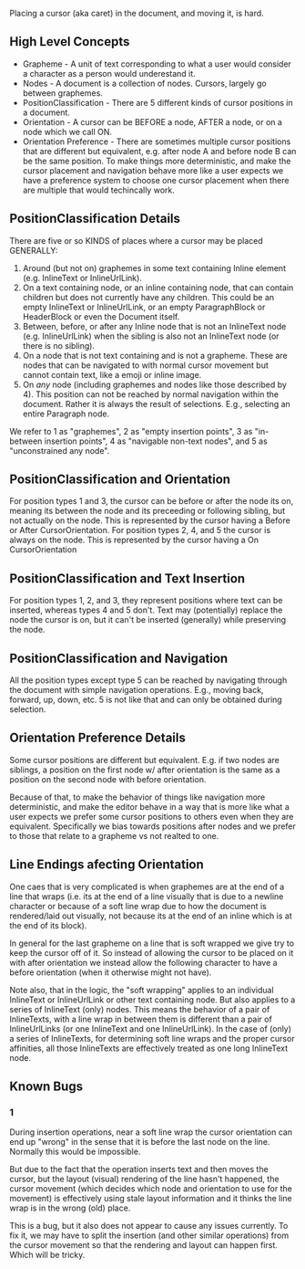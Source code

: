 
Placing a cursor (aka caret) in the document, and moving it, is hard.

## High Level Concepts

* Grapheme - A unit of text corresponding to what a user would consider a character as a person would underestand it.
* Nodes - A document is a collection of nodes. Cursors, largely go between graphemes.
* PositionClassification - There are 5 different kinds of cursor positions in a document.
* Orientation - A cursor can be BEFORE a node, AFTER a node, or on a node which we call ON.
* Orientation Preference - There are sometimes multiple cursor positions that are different but equivalent, e.g. after node A and before node B can be the same position. To make things more deterministic, and make the cursor placement and navigation behave more like a user expects we have a preference system to choose one cursor placement when there are multiple that would techincally work.

## PositionClassification Details 

There are five or so KINDS of places where a cursor may be placed GENERALLY:

1. Around (but not on) graphemes in some text containing Inline element (e.g.
   InlineText or InlineUrlLink).
2. On a text containing node, or an inline containing node, that can contain
   children but does not currently have any children.  This could be an
   empty InlineText or InlineUrlLink, or an empty ParagraphBlock or
   HeaderBlock or even the Document itself.
3. Between, before, or after any Inline node that is not an InlineText
   node (e.g. InlineUrlLink) when the sibling is also not an InlineText
   node (or there is no sibling).
4. On a node that is not text containing and is not a grapheme. These are
   nodes that can be navigated to with normal cursor movement but cannot
   contain text, like a emoji or inline image.
5. On _any_ node (including graphemes and nodes like those described by 4).
   This position can not be reached by normal navigation within the
   document. Rather it is always the result of selections. E.g., selecting an
   entire Paragraph node.


We refer to 1 as "graphemes", 2 as "empty insertion points", 3 as "in-between
insertion points", 4 as "navigable non-text nodes", and 5 as "unconstrained any
node".

## PositionClassification and Orientation

For position types 1 and 3, the cursor can be before or after the node its on,
meaning its between the node and its preceeding or following sibling, but not
actually on the node. This is represented by the cursor having a Before or After
CursorOrientation. For position types 2, 4, and 5 the cursor is always on the
node. This is represented by the cursor having a On CursorOrientation

## PositionClassification and Text Insertion

For position types 1, 2, and 3, they represent positions where text can be
inserted, whereas types 4 and 5 don't. Text may (potentially) replace the node
the cursor is on, but it can't be inserted (generally) while preserving the
node.

## PositionClassification and Navigation

All the position types except type 5 can be reached by navigating through the
document with simple navigation operations. E.g., moving back, forward, up,
down, etc.  5 is not like that and can only be obtained during selection.

## Orientation Preference Details

Some cursor positions are different but equivalent.  E.g.  if two nodes are
siblings, a position on the first node w/ after orientation is the same as a
position on the second node with before orientation.

Because of that, to make the behavior of things like navigation more
deterministic, and make the editor behave in a way that is more like what a
user expects we prefer some cursor positions to others even when they are
equivalent.  Specifically we bias towards positions after nodes and we prefer
to those that relate to a grapheme vs not realted to one.

## Line Endings afecting Orientation

One caes that is very complicated is when graphemes are at the end of a line
that wraps (i.e.  its at the end of a line visually that is due to a newline
character or because of a soft line wrap due to how the document is
rendered/laid out visually, not because its at the end of an inline which is
at the end of its block).

In general for the last grapheme on a line that is soft wrapped we give try
to keep the cursor off of it.  So instead of allowing the cursor to be placed
on it with after orientation we instead allow the following character to have a
before orientation (when it otherwise might not have).

Note also, that in the logic, the "soft wrapping" applies to an individual
InlineText or InlineUrlLink or other text containing node.  But also applies
to a series of InlineText (only) nodes.  This means the behavior of a pair of
InlineTexts, with a line wrap in between them is different than a pair of
InlineUrlLinks (or one InlineText and one InlineUrlLink).  In the case of
(only) a series of InlineTexts, for determining soft line wraps and the
proper cursor affinities, all those InlineTexts are effectively treated as
one long InlineText node.

## Known Bugs

### 1
During insertion operations, near a soft line wrap the cursor orientation can
end up "wrong" in the sense that it is before the last node on the line.
Normally this would be impossible.

But due to the fact that the operation inserts text and then moves the
cursor, but the layout (visual) rendering of the line hasn't happened, the
cursor movement (which decides which node and orientation to use for the
movement) is effectively using stale layout information and it thinks the
line wrap is in the wrong (old) place.

This is a bug, but it also does not appear to cause any issues currently.  To
fix it, we may have to split the insertion (and other similar operations)
from the cursor movement so that the rendering and layout can happen first.
Which will be tricky.